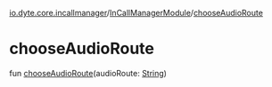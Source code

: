 [io.dyte.core.incallmanager](../index.md)/[InCallManagerModule](index.md)/[chooseAudioRoute](choose-audio-route.md)

# chooseAudioRoute


fun [chooseAudioRoute](choose-audio-route.md)(audioRoute: [String](https://kotlinlang.org/api/latest/jvm/stdlib/kotlin/-string/index.html))
